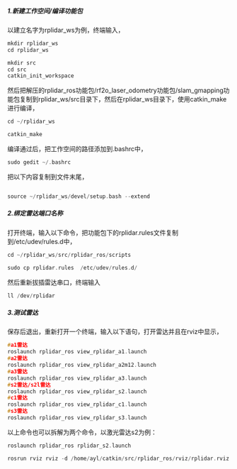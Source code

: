 ##### 1.新建工作空间/编译功能包

以建立名字为rplidar_ws为例，终端输入，

```C++
mkdir rplidar_ws
cd rplidar_ws

mkdir src
cd src
catkin_init_workspace
```

然后把解压的rplidar_ros功能包/rf2o_laser_odometry功能包/slam_gmapping功能包复制到rplidar_ws/src目录下，然后在rplidar_ws目录下，使用catkin_make进行编译，

```C++
cd ~/rplidar_ws

catkin_make

```

编译通过后，把工作空间的路径添加到.bashrc中，

```C++
sudo gedit ~/.bashrc

```

把以下内容复制到文件末尾，
```C++

source ~/rplidar_ws/devel/setup.bash --extend

```

##### 2.绑定雷达端口名称

打开终端，输入以下命令，把功能包下的rplidar.rules文件复制到/etc/udev/rules.d中，

```C++
cd ~/rplidar_ws/src/rplidar_ros/scripts

sudo cp rplidar.rules  /etc/udev/rules.d/

```

然后重新拔插雷达串口，终端输入 

```C++
ll /dev/rplidar
```
##### 3.测试雷达

保存后退出，重新打开一个终端，输入以下语句，打开雷达并且在rviz中显示，

```C++
#a1雷达
roslaunch rplidar_ros view_rplidar_a1.launch
#a2雷达
roslaunch rplidar_ros view_rplidar_a2m12.launch
#a3雷达
roslaunch rplidar_ros view_rplidar_a3.launch
#s2雷达/s2l雷达
roslaunch rplidar_ros view_rplidar_s2.launch
#c1雷达
roslaunch rplidar_ros view_rplidar_c1.launch
#s3雷达
roslaunch rplidar_ros view_rplidar_s3.launch

```
以上命令也可以拆解为两个命令，以激光雷达s2为例：

```C++
roslaunch rplidar_ros rplidar_s2.launch

rosrun rviz rviz -d /home/ayl/catkin/src/rplidar_ros/rviz/rplidar.rviz
```



